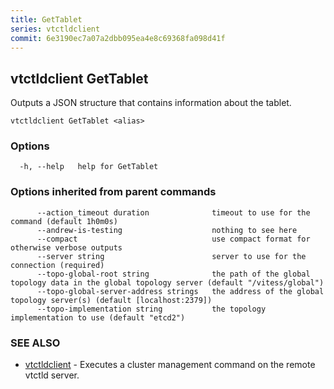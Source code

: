 ```yaml
---
title: GetTablet
series: vtctldclient
commit: 6e3190ec7a07a2dbb095ea4e8c69368fa098d41f
---
```

## vtctldclient GetTablet

Outputs a JSON structure that contains information about the tablet.

```
vtctldclient GetTablet <alias>
```

### Options

```
  -h, --help   help for GetTablet
```

### Options inherited from parent commands

```
      --action_timeout duration              timeout to use for the command (default 1h0m0s)
      --andrew-is-testing                    nothing to see here
      --compact                              use compact format for otherwise verbose outputs
      --server string                        server to use for the connection (required)
      --topo-global-root string              the path of the global topology data in the global topology server (default "/vitess/global")
      --topo-global-server-address strings   the address of the global topology server(s) (default [localhost:2379])
      --topo-implementation string           the topology implementation to use (default "etcd2")
```

### SEE ALSO

* [vtctldclient](../)	 - Executes a cluster management command on the remote vtctld server.

